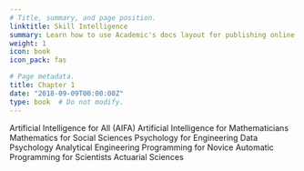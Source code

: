 ```yaml
---
# Title, summary, and page position.
linktitle: Skill Intelligence
summary: Learn how to use Academic's docs layout for publishing online courses, software documentation, and tutorials.
weight: 1
icon: book
icon_pack: fas

# Page metadata.
title: Chapter 1
date: "2018-09-09T00:00:00Z"
type: book  # Do not modify.
---
```


 Artificial Intelligence for All (AIFA)
 Artificial Intelligence for Mathematicians
 Mathematics for Social Sciences
 Psychology for Engineering
 Data Psychology
 Analytical Engineering
 Programming for Novice
 Automatic Programming for Scientists
 Actuarial Sciences

